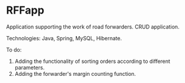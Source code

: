 # RFFapp
Application supporting the work of road forwarders. CRUD application.

Technologies: Java, Spring, MySQL, Hibernate.

To do:

1. Adding the functionality of sorting orders according to different parameters.
2. Adding the forwarder's margin counting function.
